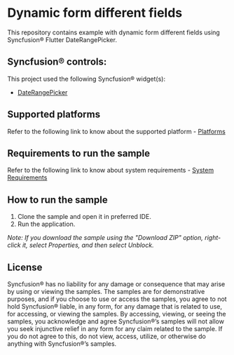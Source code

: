 # Dynamic form different fields

This repository contains example with dynamic form different fields using Syncfusion® Flutter DateRangePicker.

## Syncfusion® controls:
 
This project used the following Syncfusion® widget(s):
* [DateRangePicker]( https://www.syncfusion.com/flutter-widgets/flutter-daterangepicker)
 
## Supported platforms
 
Refer to the following link to know about the supported platform - [Platforms]( https://help.syncfusion.com/flutter/system-requirements#supported-platforms)
 
## Requirements to run the sample
 
Refer to the following link to know about system requirements - [System Requirements]( https://help.syncfusion.com/flutter/system-requirements)
 
## How to run the sample
 
1. Clone the sample and open it in preferred IDE.
2. Run the application.
 
*Note: If you download the sample using the "Download ZIP" option, right-click it, select Properties, and then select Unblock.*
 
## License
 
Syncfusion® has no liability for any damage or consequence that may arise by using or viewing the samples. The samples are for demonstrative purposes, and if you choose to use or access the samples, you agree to not hold Syncfusion® liable, in any form, for any damage that is related to use, for accessing, or viewing the samples. By accessing, viewing, or seeing the samples, you acknowledge and agree Syncfusion®’s samples will not allow you seek injunctive relief in any form for any claim related to the sample. If you do not agree to this, do not view, access, utilize, or otherwise do anything with Syncfusion®’s samples.

